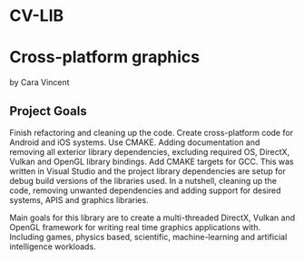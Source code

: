# CV-LIB
# Cross-platform graphics
   by Cara Vincent

## Project Goals

Finish refactoring and cleaning up the code.  Create cross-platform code for Android and iOS systems.  Use CMAKE.  Adding documentation and removing all exterior library dependencies, excluding required OS, DirectX, Vulkan and OpenGL library bindings.  Add CMAKE targets for GCC.  This was written in Visual Studio and the project library dependencies are setup for debug build versions of the libraries used.  In a nutshell, cleaning up the code, removing unwanted dependencies and adding support for desired systems, APIS and graphics libraries.

Main goals for this library are to create a multi-threaded DirectX, Vulkan and OpenGL framework for writing real time graphics applications with.  Including games, physics based, scientific, machine-learning and artificial intelligence workloads.
